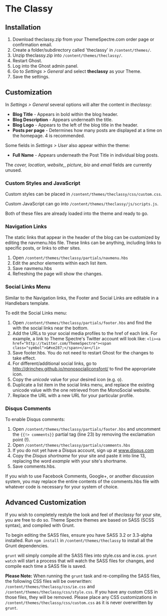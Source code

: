 # The Classy

## Installation

1. Download theclassy.zip from your ThemeSpectre.com order page or confirmation email.
2. Create a folder/subdirectory called 'theclassy' in `/content/themes/`.
3. Unzip theclassy.zip into `/content/themes/theclassy/`.
4. Restart Ghost.
5. Log into the Ghost admin panel.
6. Go to *Settings > General* and select **theclassy** as your Theme.
7. Save the settings.

## Customization

In *Settings > General* several options will alter the content in *theclassy*:

* **Blog Title** - Appears in bold within the blog header.
* **Blog Description** - Appears underneath the title.
* **Blog Logo** - Appears to the left of the blog title in the header.
* **Posts per page** - Determines how many posts are displayed at a time on the homepage. 4 is recommended.

Some fields in *Settings > User* also appear within the theme:

* **Full Name** - Appears underneath the Post Title in individual blog posts.

The *cover, *location*, website,*, *picture*, *bio* and *email* fields are currently unused.

### Custom Styles and JavaScript

Custom styles can be placed in `/content/themes/theclassy/css/custom.css`.

Custom JavaScript can go into `/content/themes/theclassy/js/scripts.js`.

Both of these files are already loaded into the theme and ready to go.

### Navigation Links

The static links that appear in the header of the blog can be customized by editing the navmenu.hbs file.
These links can be anything, including links to specific posts, or links to other sites.

1. Open `/content/themes/theclassy/partials/navmenu.hbs`
2. Edit the anchor elements within each list item.
3. Save navmenu.hbs
4. Refreshing the page will show the changes.

### Social Links Menu

Similar to the Navigation links, the Footer and Social Links are editable in a Handlebars template.

To edit the Social Links menu:

1. Open `/content/themes/theclassy/partials/footer.hbs` and find the <section> with the social links near the bottom.
2. Add the URLs to your social media profiles to the href of each link. For example, a link to Theme Spectre's Twitter account will look like:
`<li><a href="http://twitter.com/ThemeSpectre"><span class="symbol">&#xe287;</span></a></li>`
3. Save footer.hbs. You do not need to restart Ghost for the changes to take effect.
4. For different/additional social links, go to http://drinchev.github.io/monosocialiconsfont/ to find the appropriate icon.
5. Copy the *unicode* value for your desired icon (e.g. &#xe252;).
6. Duplicate a list item in the social links menu, and replace the existing unicode value with the one retrieved from the MonoSocial website.
7. Replace the URL with a new URL for your particular profile.

### Disqus Comments

To enable Disqus comments:

1. Open `/content/themes/theclassy/partials/footer.hbs` and uncomment the `{{!> comments}}` partial tag (line 23) by removing the exclamation point (!).
2. Open `/content/themes/theclassy/partials/comments.hbs`
3. If you do not yet have a Disqus account, sign up at www.disqus.com
4. Copy the *Disqus shortname* for your site and paste it into line 13, replacing the word *example* with your site's shortname.
5. Save comments.hbs.

If you wish to use Facebook Comments, Google+, or another discussion system, you may replace the entire contents of the comments.hbs file with whatever code is necessary for your system of choice.

## Advanced Customization

If you wish to completely restyle the look and feel of *theclassy* for your site, you are free to do so. Theme Spectre themes are based on SASS (SCSS syntax), and compiled with Grunt.

To begin editing the SASS files, ensure you have SASS 3.2 or 3.3-alpha installed.
Run `npm install` in `/content/themes/theclassy` to install all the Grunt dependencies.

`grunt` will simply compile all the SASS files into style.css and ie.css.
`grunt watch` will start a process that will watch the SASS files for changes, and compile each time a SASS file is saved.

**Please Note:** When running the `grunt` task and re-compiling the SASS files, the following CSS files will be overwritten: `/content/themes/theclassy/css/ie.css` and `/content/themes/theclassy/css/style.css`.  If you have any custom CSS in those files, they will be removed.  Please place any CSS customizations in `/content/themes/theclassy/css/custom.css` as it is never overwritten by `grunt`.

